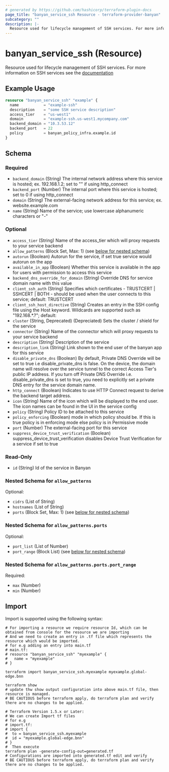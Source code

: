 ```yaml
---
# generated by https://github.com/hashicorp/terraform-plugin-docs
page_title: "banyan_service_ssh Resource - terraform-provider-banyan"
subcategory: ""
description: |-
  Resource used for lifecycle management of SSH services. For more information on SSH services see the documentation https://docs.banyansecurity.io/docs/feature-guides/infrastructure/ssh-servers/
---
```


# banyan_service_ssh (Resource)

Resource used for lifecycle management of SSH services. For more information on SSH services see the [documentation](https://docs.banyansecurity.io/docs/feature-guides/infrastructure/ssh-servers/)

## Example Usage

```terraform
resource "banyan_service_ssh" "example" {
  name           = "example-ssh"
  description    = "some SSH service description"
  access_tier    = "us-west1"
  domain         = "example-ssh.us-west1.mycompany.com"
  backend_domain = "10.3.53.12"
  backend_port   = 22
  policy         = banyan_policy_infra.example.id
}
```

<!-- schema generated by tfplugindocs -->
## Schema

### Required

- `backend_domain` (String) The internal network address where this service is hosted; ex. 192.168.1.2; set to "" if using http_connect
- `backend_port` (Number) The internal port where this service is hosted; set to 0 if using http_connect
- `domain` (String) The external-facing network address for this service; ex. website.example.com
- `name` (String) Name of the service; use lowercase alphanumeric characters or "-"

### Optional

- `access_tier` (String) Name of the access_tier which will proxy requests to your service backend
- `allow_patterns` (Block Set, Max: 1) (see [below for nested schema](#nestedblock--allow_patterns))
- `autorun` (Boolean) Autorun for the service, if set true service would autorun on the app
- `available_in_app` (Boolean) Whether this service is available in the app for users with permission to access this service
- `backend_dns_override_for_domain` (String) Override DNS for service domain name with this value
- `client_ssh_auth` (String) Specifies which certificates - TRUSTCERT | SSHCERT | BOTH - should be used when the user connects to this service; default: TRUSTCERT
- `client_ssh_host_directive` (String) Creates an entry in the SSH config file using the Host keyword. Wildcards are supported such as "192.168.*.?"; default: <service name>
- `cluster` (String, Deprecated) (Depreciated) Sets the cluster / shield for the service
- `connector` (String) Name of the connector which will proxy requests to your service backend
- `description` (String) Description of the service
- `description_link` (String) Link shown to the end user of the banyan app for this service
- `disable_private_dns` (Boolean) By default, Private DNS Override will be set to true i.e disable_private_dns is false. On the device, the domain name will resolve over the service tunnel to the correct Access Tier's public IP address. If you turn off Private DNS Override i.e. disable_private_dns is set to true, you need to explicitly set a private DNS entry for the service domain name.
- `http_connect` (Boolean) Indicates to use HTTP Connect request to derive the backend target address.
- `icon` (String) Name of the icon which will be displayed to the end user. The icon names can be found in the UI in the service config
- `policy` (String) Policy ID to be attached to this service
- `policy_enforcing` (Boolean) mode in which policy should be. If this is true policy is in enforcing mode else policy is in Permissive mode
- `port` (Number) The external-facing port for this service
- `suppress_device_trust_verification` (Boolean) suppress_device_trust_verification disables Device Trust Verification for a service if set to true

### Read-Only

- `id` (String) Id of the service in Banyan

<a id="nestedblock--allow_patterns"></a>
### Nested Schema for `allow_patterns`

Optional:

- `cidrs` (List of String)
- `hostnames` (List of String)
- `ports` (Block Set, Max: 1) (see [below for nested schema](#nestedblock--allow_patterns--ports))

<a id="nestedblock--allow_patterns--ports"></a>
### Nested Schema for `allow_patterns.ports`

Optional:

- `port_list` (List of Number)
- `port_range` (Block List) (see [below for nested schema](#nestedblock--allow_patterns--ports--port_range))

<a id="nestedblock--allow_patterns--ports--port_range"></a>
### Nested Schema for `allow_patterns.ports.port_range`

Required:

- `max` (Number)
- `min` (Number)

## Import

Import is supported using the following syntax:

```shell
# For importing a resource we require resource Id, which can be obtained from console for the resource we are importing
# And we need to create an entry in .tf file which represents the resource which would be imported.
# for e.g adding an entry into main.tf
# main.tf:
# resource "banyan_service_ssh" "myexample" {
#   name = "myexample"
# }

terraform import banyan_service_ssh.myexample myexample.global-edge.bnn

terraform show
# update thw show output configuration into above main.tf file, then resource is managed.
# BE CAUTIOUS before terraform apply, do terraform plan and verify there are no changes to be applied.

# Terraform Version 1.5.x or Later:
# We can create Import tf files
# for e.g
# import.tf:
# import {
#  to = banyan_service_ssh.myexample
#  id = "myexample.global-edge.bnn"
# }
#  Then execute
terraform plan -generate-config-out=generated.tf
# Configurations are imported into generated.tf edit and verify
# BE CAUTIOUS before terraform apply, do terraform plan and verify there are no changes to be applied.
```
